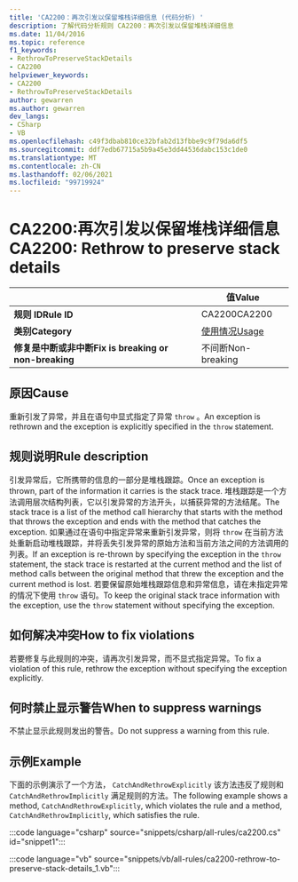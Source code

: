 ```yaml
---
title: 'CA2200：再次引发以保留堆栈详细信息 (代码分析) '
description: 了解代码分析规则 CA2200：再次引发以保留堆栈详细信息
ms.date: 11/04/2016
ms.topic: reference
f1_keywords:
- RethrowToPreserveStackDetails
- CA2200
helpviewer_keywords:
- CA2200
- RethrowToPreserveStackDetails
author: gewarren
ms.author: gewarren
dev_langs:
- CSharp
- VB
ms.openlocfilehash: c49f3dbab810ce32bfab2d13fbbe9c9f79da6df5
ms.sourcegitcommit: ddf7edb67715a5b9a45e3dd44536dabc153c1de0
ms.translationtype: MT
ms.contentlocale: zh-CN
ms.lasthandoff: 02/06/2021
ms.locfileid: "99719924"
---
```

# <a name="ca2200-rethrow-to-preserve-stack-details"></a><span data-ttu-id="abbc8-103">CA2200:再次引发以保留堆栈详细信息</span><span class="sxs-lookup"><span data-stu-id="abbc8-103">CA2200: Rethrow to preserve stack details</span></span>

| | <span data-ttu-id="abbc8-104">值</span><span class="sxs-lookup"><span data-stu-id="abbc8-104">Value</span></span> |
|-|-|
| <span data-ttu-id="abbc8-105">**规则 ID**</span><span class="sxs-lookup"><span data-stu-id="abbc8-105">**Rule ID**</span></span> |<span data-ttu-id="abbc8-106">CA2200</span><span class="sxs-lookup"><span data-stu-id="abbc8-106">CA2200</span></span>|
| <span data-ttu-id="abbc8-107">**类别**</span><span class="sxs-lookup"><span data-stu-id="abbc8-107">**Category**</span></span> |[<span data-ttu-id="abbc8-108">使用情况</span><span class="sxs-lookup"><span data-stu-id="abbc8-108">Usage</span></span>](usage-warnings.md)|
| <span data-ttu-id="abbc8-109">**修复是中断或非中断**</span><span class="sxs-lookup"><span data-stu-id="abbc8-109">**Fix is breaking or non-breaking**</span></span> |<span data-ttu-id="abbc8-110">不间断</span><span class="sxs-lookup"><span data-stu-id="abbc8-110">Non-breaking</span></span>|

## <a name="cause"></a><span data-ttu-id="abbc8-111">原因</span><span class="sxs-lookup"><span data-stu-id="abbc8-111">Cause</span></span>

<span data-ttu-id="abbc8-112">重新引发了异常，并且在语句中显式指定了异常 `throw` 。</span><span class="sxs-lookup"><span data-stu-id="abbc8-112">An exception is rethrown and the exception is explicitly specified in the `throw` statement.</span></span>

## <a name="rule-description"></a><span data-ttu-id="abbc8-113">规则说明</span><span class="sxs-lookup"><span data-stu-id="abbc8-113">Rule description</span></span>

<span data-ttu-id="abbc8-114">引发异常后，它所携带的信息的一部分是堆栈跟踪。</span><span class="sxs-lookup"><span data-stu-id="abbc8-114">Once an exception is thrown, part of the information it carries is the stack trace.</span></span> <span data-ttu-id="abbc8-115">堆栈跟踪是一个方法调用层次结构列表，它以引发异常的方法开头，以捕获异常的方法结尾。</span><span class="sxs-lookup"><span data-stu-id="abbc8-115">The stack trace is a list of the method call hierarchy that starts with the method that throws the exception and ends with the method that catches the exception.</span></span> <span data-ttu-id="abbc8-116">如果通过在语句中指定异常来重新引发异常，则将 `throw` 在当前方法处重新启动堆栈跟踪，并将丢失引发异常的原始方法和当前方法之间的方法调用的列表。</span><span class="sxs-lookup"><span data-stu-id="abbc8-116">If an exception is re-thrown by specifying the exception in the `throw` statement, the stack trace is restarted at the current method and the list of method calls between the original method that threw the exception and the current method is lost.</span></span> <span data-ttu-id="abbc8-117">若要保留原始堆栈跟踪信息和异常信息，请在未指定异常的情况下使用 `throw` 语句。</span><span class="sxs-lookup"><span data-stu-id="abbc8-117">To keep the original stack trace information with the exception, use the `throw` statement without specifying the exception.</span></span>

## <a name="how-to-fix-violations"></a><span data-ttu-id="abbc8-118">如何解决冲突</span><span class="sxs-lookup"><span data-stu-id="abbc8-118">How to fix violations</span></span>

<span data-ttu-id="abbc8-119">若要修复与此规则的冲突，请再次引发异常，而不显式指定异常。</span><span class="sxs-lookup"><span data-stu-id="abbc8-119">To fix a violation of this rule, rethrow the exception without specifying the exception explicitly.</span></span>

## <a name="when-to-suppress-warnings"></a><span data-ttu-id="abbc8-120">何时禁止显示警告</span><span class="sxs-lookup"><span data-stu-id="abbc8-120">When to suppress warnings</span></span>

<span data-ttu-id="abbc8-121">不禁止显示此规则发出的警告。</span><span class="sxs-lookup"><span data-stu-id="abbc8-121">Do not suppress a warning from this rule.</span></span>

## <a name="example"></a><span data-ttu-id="abbc8-122">示例</span><span class="sxs-lookup"><span data-stu-id="abbc8-122">Example</span></span>

<span data-ttu-id="abbc8-123">下面的示例演示了一个方法， `CatchAndRethrowExplicitly` 该方法违反了规则和 `CatchAndRethrowImplicitly` 满足规则的方法。</span><span class="sxs-lookup"><span data-stu-id="abbc8-123">The following example shows a method, `CatchAndRethrowExplicitly`, which violates the rule and a method, `CatchAndRethrowImplicitly`, which satisfies the rule.</span></span>

:::code language="csharp" source="snippets/csharp/all-rules/ca2200.cs" id="snippet1":::

:::code language="vb" source="snippets/vb/all-rules/ca2200-rethrow-to-preserve-stack-details_1.vb":::

